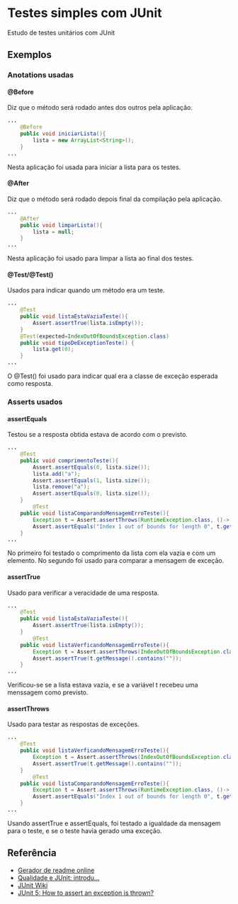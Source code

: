 # Testes simples com JUnit


Estudo de testes unitários com JUnit


## Exemplos

### Anotations usadas
#### @Before
Diz que o método será rodado antes dos outros pela aplicação.
```java
...
    @Before
    public void iniciarLista(){
        lista = new ArrayList<String>();
    }
...
```
Nesta aplicação foi usada para iniciar a lista para os testes.

#### @After
Diz que o método será rodado depois final da compilação pela aplicação.
```java
...
    @After
    public void limparLista(){
        lista = null;
    }
...
```
Nesta aplicação foi usado para limpar a lista ao final dos testes.

#### @Test/@Test()
Usados para indicar quando um método era um teste.
```java
...
    @Test
    public void listaEstaVaziaTeste(){
        Assert.assertTrue(lista.isEmpty());
    }
    @Test(expected=IndexOutOfBoundsException.class)
    public void tipoDeExceptionTeste() {
        lista.get(0);
    }
...
```
O @Test() foi usado para indicar qual era a classe de exceção esperada como resposta. 


### Asserts usados

#### assertEquals
Testou se a resposta obtida estava de acordo com o previsto.
```java
...
    @Test
    public void comprimentoTeste(){
        Assert.assertEquals(0, lista.size());
        lista.add("a");
        Assert.assertEquals(1, lista.size());
        lista.remove("a");
        Assert.assertEquals(0, lista.size());
    }
        @Test
    public void listaComparandoMensagemErroTeste(){
        Exception t = Assert.assertThrows(RuntimeException.class, ()-> lista.remove(1));
        Assert.assertEquals("Index 1 out of bounds for length 0", t.getMessage());
    }
...
```
No primeiro foi testado o comprimento da lista com ela vazia e com um elemento.
No segundo foi usado para comparar a mensagem de exceção.

#### assertTrue
Usado para verificar a veracidade de uma resposta.
```java
...
    @Test
    public void listaEstaVaziaTeste(){
        Assert.assertTrue(lista.isEmpty());
    }
        @Test
    public void listaVerficandoMensagemErroTeste(){
        Exception t = Assert.assertThrows(IndexOutOfBoundsException.class, ()->lista.get(0));
        Assert.assertTrue(t.getMessage().contains(""));
    }
...
```
Verificou-se se a lista estava vazia, e se a variável t recebeu uma menssagem como previsto.

#### assertThrows
Usado para testar as respostas de exceções.
```java
...
    @Test
    public void listaVerficandoMensagemErroTeste(){
        Exception t = Assert.assertThrows(IndexOutOfBoundsException.class, ()->lista.get(0));
        Assert.assertTrue(t.getMessage().contains(""));
    }
        @Test
    public void listaComparandoMensagemErroTeste(){
        Exception t = Assert.assertThrows(RuntimeException.class, ()-> lista.remove(1));
        Assert.assertEquals("Index 1 out of bounds for length 0", t.getMessage());
    }
...
```

Usando assertTrue e assertEquals, foi testado a igualdade da mensagem para o teste, e se o teste havia gerado uma exceção.



## Referência

 - [Gerador de readme online](https://readme.so/pt)
 - [Qualidade e JUnit: introdu...](https://mari-azevedo.medium.com/qualidade-e-junit-introduzindo-automatiza%C3%A7%C3%A3o-de-testes-unit%C3%A1rios-do-seu-software-java-no-dia-a-dia-849611de5574)
 - [JUnit Wiki](https://pt.wikipedia.org/wiki/JUnit)
 - [JUnit 5: How to assert an exception is thrown?](https://stackoverflow.com/questions/40268446/junit-5-how-to-assert-an-exception-is-thrown)

